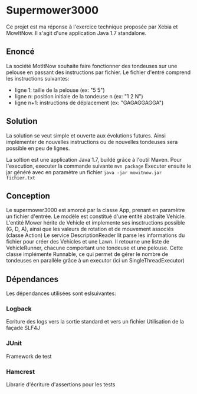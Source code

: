 # Supermower3000
Ce projet est ma réponse à l'exercice technique proposée par Xebia et MowItNow.
Il s'agit d'une application Java 1.7 standalone.

## Enoncé
La société MotItNow souhaite faire fonctionner des tondeuses sur une pelouse en passant des instructions par fichier.
Le fichier d'entré comprend les instructions suivantes: 
- ligne 1: taille de la pelouse (ex: "5 5")
- ligne n: position initiale de la tondeuse n (ex: "1 2 N")
- ligne n+1: instructions de déplacement (ex: "GAGAGGAGGA")

## Solution
La solution se veut simple et ouverte aux évolutions futures.
Ainsi implémenter de nouvelles instructions ou de nouvelles tondeuses sera possible en peu de lignes.

La soltion est une application Java 1.7, buildé grâce à l'outil Maven.
Pour l'execution, executer la commande suivante `mvn package`
Executer ensuite le jar généré avec en paramètre un fichier `java -jar mowitnow.jar fichier.txt`

## Conception
Le supermower3000 est amorcé par la classe App, prenant en paramètre un fichier d'entrée.
Le modèle est constitué d'une entité abstraite Vehicle.
L'entité Mower hérite de Vehicle et implemente ses insctructions possible (G, D, A), ainsi que les valeurs de rotation et de mouvement associés (classe Action)
Le service DescriptionReader lit parse les informations du fichier pour créer des Vehicles et une Lawn.
Il retourne une liste de VehicleRunner, chacune comportant une tondeuse et une pelouse. 
Cette classe implémente Runnable, ce qui permet de gérer le nombre de tondeuses en parallèle grâce à un executor (ici un SingleThreadExecutor)

## Dépendances
Les dépendances utilisées sont eslsuivantes:
### Logback
Ecriture des logs vers la sortie standard et vers un fichier
Utilisation de la façade SLF4J
### JUnit
Framework de test
### Hamcrest
Librarie d'écriture d'assertions pour les tests







